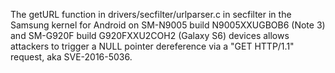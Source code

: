 The getURL function in drivers/secfilter/urlparser.c in secfilter in the Samsung kernel for Android on SM-N9005 build N9005XXUGBOB6 (Note 3) and SM-G920F build G920FXXU2COH2 (Galaxy S6) devices allows attackers to trigger a NULL pointer dereference via a "GET HTTP/1.1" request, aka SVE-2016-5036.